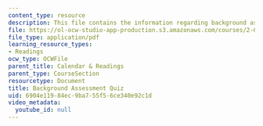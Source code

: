 ```yaml
---
content_type: resource
description: This file contains the information regarding background assessment quiz.
file: https://ol-ocw-studio-app-production.s3.amazonaws.com/courses/2-627-fundamentals-of-photovoltaics-fall-2013/6904e11984ec9ba755f56ce340e92c1d_MIT2_627F13_lec1_survey.pdf
file_type: application/pdf
learning_resource_types:
- Readings
ocw_type: OCWFile
parent_title: Calendar & Readings
parent_type: CourseSection
resourcetype: Document
title: Background Assessment Quiz
uid: 6904e119-84ec-9ba7-55f5-6ce340e92c1d
video_metadata:
  youtube_id: null
---
```

